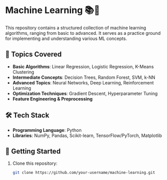 # Machine Learning 📚🤖  

This repository contains a structured collection of machine learning algorithms, ranging from basic to advanced. It serves as a practice ground for implementing and understanding various ML concepts.  

## 📌 Topics Covered  
- **Basic Algorithms**: Linear Regression, Logistic Regression, K-Means Clustering  
- **Intermediate Concepts**: Decision Trees, Random Forest, SVM, k-NN  
- **Advanced Topics**: Neural Networks, Deep Learning, Reinforcement Learning  
- **Optimization Techniques**: Gradient Descent, Hyperparameter Tuning  
- **Feature Engineering & Preprocessing**  

## 🛠 Tech Stack  
- **Programming Language**: Python  
- **Libraries**: NumPy, Pandas, Scikit-learn, TensorFlow/PyTorch, Matplotlib  

## 🚀 Getting Started  
1. Clone this repository:  
   ```bash
   git clone https://github.com/your-username/machine-learning.git
